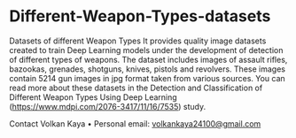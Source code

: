 # Different-Weapon-Types-datasets
Datasets of different Weapon Types
It provides quality image datasets created to train Deep Learning models under the development of detection of different types of weapons. The dataset includes images of assault rifles, bazookas, grenades, shotguns, knives, pistols and revolvers. These images contain 5214 gun images in jpg format taken from various sources. You can read more about these datasets in the Detection and Classification of Different Weapon Types Using Deep Learning (https://www.mdpi.com/2076-3417/11/16/7535) study.

Contact
Volkan Kaya
•	Personal email: volkankaya24100@gmail.com

